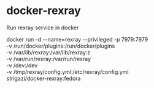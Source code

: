 # docker-rexray
Run rexray service in docker

docker run -d --name=rexray --privileged -p 7979:7979 \
           -v /run/docker/plugins:/run/docker/plugins \
           -v /var/lib/rexray:/var/lib/rexray:z \
           -v /var/run/rexray:/var/run/rexray \
           -v /dev:/dev \
           -v /tmp/rexray/config.yml:/etc/rexray/config.yml \
           strigazi/docker-rexray:fedora
